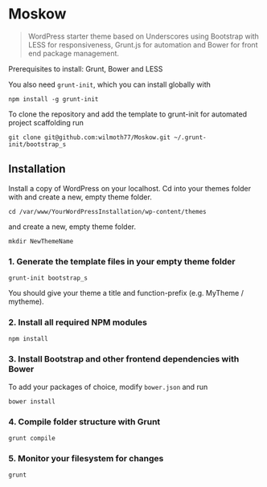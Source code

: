 Moskow
===========

>WordPress starter theme based on Underscores using Bootstrap with LESS for responsiveness, Grunt.js for automation and Bower for front end package management.

Prerequisites to install: Grunt, Bower and LESS

You also need `grunt-init`, which you can install globally with 
```
npm install -g grunt-init
```

To clone the repository and add the template to grunt-init for automated project scaffolding run
```
git clone git@github.com:wilmoth77/Moskow.git ~/.grunt-init/bootstrap_s
```


## Installation

Install a copy of WordPress on your localhost. Cd into your themes folder with and create a new, empty theme folder. 
```
cd /var/www/YourWordPressInstallation/wp-content/themes
```
and create a new, empty theme folder.
```
mkdir NewThemeName
```



### 1. Generate the template files in your empty theme folder

```
grunt-init bootstrap_s
```
You should give your theme a title and function-prefix (e.g. MyTheme / mytheme).

### 2. Install all required NPM modules

```
npm install
```


### 3. Install Bootstrap and other frontend dependencies with Bower

To add your packages of choice, modify ```bower.json``` and run

```
bower install
```


### 4. Compile folder structure with Grunt

```
grunt compile
```

### 5. Monitor your filesystem for changes

```
grunt
```

###
